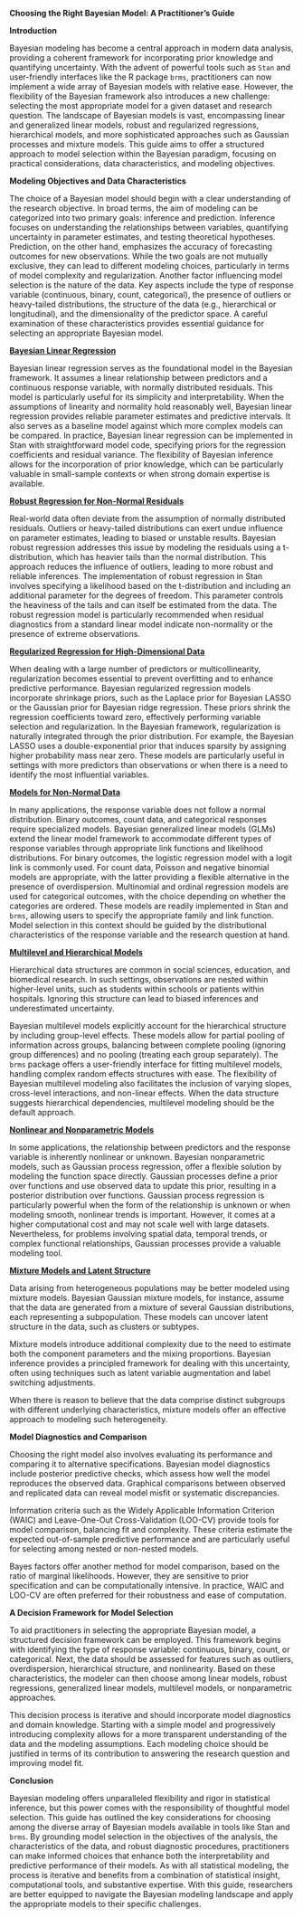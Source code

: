 **Choosing the Right Bayesian Model: A Practitioner’s Guide**

**Introduction**

Bayesian modeling has become a central approach in modern data analysis, providing a coherent framework for incorporating prior knowledge and quantifying uncertainty. With the advent of powerful tools such as `Stan` and user-friendly interfaces like the R package `brms`, practitioners can now implement a wide array of Bayesian models with relative ease. However, the flexibility of the Bayesian framework also introduces a new challenge: selecting the most appropriate model for a given dataset and research question. The landscape of Bayesian models is vast, encompassing linear and generalized linear models, robust and regularized regressions, hierarchical models, and more sophisticated approaches such as Gaussian processes and mixture models. This guide aims to offer a structured approach to model selection within the Bayesian paradigm, focusing on practical considerations, data characteristics, and modeling objectives.

**Modeling Objectives and Data Characteristics**

The choice of a Bayesian model should begin with a clear understanding of the research objective. In broad terms, the aim of modeling can be categorized into two primary goals: inference and prediction. Inference focuses on understanding the relationships between variables, quantifying uncertainty in parameter estimates, and testing theoretical hypotheses. Prediction, on the other hand, emphasizes the accuracy of forecasting outcomes for new observations. While the two goals are not mutually exclusive, they can lead to different modeling choices, particularly in terms of model complexity and regularization. Another factor influencing model selection is the nature of the data. Key aspects include the type of response variable (continuous, binary, count, categorical), the presence of outliers or heavy-tailed distributions, the structure of the data (e.g., hierarchical or longitudinal), and the dimensionality of the predictor space. A careful examination of these characteristics provides essential guidance for selecting an appropriate Bayesian model.

**[Bayesian Linear Regression](https://kamran-afzali.github.io/posts/2022-04-25/STAN.html)**

Bayesian linear regression serves as the foundational model in the Bayesian framework. It assumes a linear relationship between predictors and a continuous response variable, with normally distributed residuals. This model is particularly useful for its simplicity and interpretability. When the assumptions of linearity and normality hold reasonably well, Bayesian linear regression provides reliable parameter estimates and predictive intervals. It also serves as a baseline model against which more complex models can be compared. In practice, Bayesian linear regression can be implemented in Stan with straightforward model code, specifying priors for the regression coefficients and residual variance. The flexibility of Bayesian inference allows for the incorporation of prior knowledge, which can be particularly valuable in small-sample contexts or when strong domain expertise is available.

**[Robust Regression for Non-Normal Residuals](https://kamran-afzali.github.io/posts/2022-06-27/stan_2.html)**

Real-world data often deviate from the assumption of normally distributed residuals. Outliers or heavy-tailed distributions can exert undue influence on parameter estimates, leading to biased or unstable results. Bayesian robust regression addresses this issue by modeling the residuals using a t-distribution, which has heavier tails than the normal distribution. This approach reduces the influence of outliers, leading to more robust and reliable inferences. The implementation of robust regression in Stan involves specifying a likelihood based on the t-distribution and including an additional parameter for the degrees of freedom. This parameter controls the heaviness of the tails and can itself be estimated from the data. The robust regression model is particularly recommended when residual diagnostics from a standard linear model indicate non-normality or the presence of extreme observations.

**[Regularized Regression for High-Dimensional Data](https://kamran-afzali.github.io/posts/2022-12-28/stan-regul.html)**

When dealing with a large number of predictors or multicollinearity, regularization becomes essential to prevent overfitting and to enhance predictive performance. Bayesian regularized regression models incorporate shrinkage priors, such as the Laplace prior for Bayesian LASSO or the Gaussian prior for Bayesian ridge regression. These priors shrink the regression coefficients toward zero, effectively performing variable selection and regularization. In the Bayesian framework, regularization is naturally integrated through the prior distribution. For example, the Bayesian LASSO uses a double-exponential prior that induces sparsity by assigning higher probability mass near zero. These models are particularly useful in settings with more predictors than observations or when there is a need to identify the most influential variables.

**[Models for Non-Normal Data](https://kamran-afzali.github.io/posts/2024-05-25/stan_multinomial.html)**

In many applications, the response variable does not follow a normal distribution. Binary outcomes, count data, and categorical responses require specialized models. Bayesian generalized linear models (GLMs) extend the linear model framework to accommodate different types of response variables through appropriate link functions and likelihood distributions. For binary outcomes, the logistic regression model with a logit link is commonly used. For count data, Poisson and negative binomial models are appropriate, with the latter providing a flexible alternative in the presence of overdispersion. Multinomial and ordinal regression models are used for categorical outcomes, with the choice depending on whether the categories are ordered. These models are readily implemented in Stan and `brms`, allowing users to specify the appropriate family and link function. Model selection in this context should be guided by the distributional characteristics of the response variable and the research question at hand.

**[Multilevel and Hierarchical Models](https://kamran-afzali.github.io/posts/2023-01-28/brms.html)**

Hierarchical data structures are common in social sciences, education, and biomedical research. In such settings, observations are nested within higher-level units, such as students within schools or patients within hospitals. Ignoring this structure can lead to biased inferences and underestimated uncertainty.

Bayesian multilevel models explicitly account for the hierarchical structure by including group-level effects. These models allow for partial pooling of information across groups, balancing between complete pooling (ignoring group differences) and no pooling (treating each group separately). The `brms` package offers a user-friendly interface for fitting multilevel models, handling complex random effects structures with ease. The flexibility of Bayesian multilevel modeling also facilitates the inclusion of varying slopes, cross-level interactions, and non-linear effects. When the data structure suggests hierarchical dependencies, multilevel modeling should be the default approach.

**[Nonlinear and Nonparametric Models](https://kamran-afzali.github.io/posts/2023-10-28/GPR.html)**

In some applications, the relationship between predictors and the response variable is inherently nonlinear or unknown. Bayesian nonparametric models, such as Gaussian process regression, offer a flexible solution by modeling the function space directly. Gaussian processes define a prior over functions and use observed data to update this prior, resulting in a posterior distribution over functions. Gaussian process regression is particularly powerful when the form of the relationship is unknown or when modeling smooth, nonlinear trends is important. However, it comes at a higher computational cost and may not scale well with large datasets. Nevertheless, for problems involving spatial data, temporal trends, or complex functional relationships, Gaussian processes provide a valuable modeling tool.

**[Mixture Models and Latent Structure](https://kamran-afzali.github.io/posts/2024-01-28/Bayes_GMM.html)**

Data arising from heterogeneous populations may be better modeled using mixture models. Bayesian Gaussian mixture models, for instance, assume that the data are generated from a mixture of several Gaussian distributions, each representing a subpopulation. These models can uncover latent structure in the data, such as clusters or subtypes.

Mixture models introduce additional complexity due to the need to estimate both the component parameters and the mixing proportions. Bayesian inference provides a principled framework for dealing with this uncertainty, often using techniques such as latent variable augmentation and label switching adjustments.

When there is reason to believe that the data comprise distinct subgroups with different underlying characteristics, mixture models offer an effective approach to modeling such heterogeneity.

**Model Diagnostics and Comparison**

Choosing the right model also involves evaluating its performance and comparing it to alternative specifications. Bayesian model diagnostics include posterior predictive checks, which assess how well the model reproduces the observed data. Graphical comparisons between observed and replicated data can reveal model misfit or systematic discrepancies.

Information criteria such as the Widely Applicable Information Criterion (WAIC) and Leave-One-Out Cross-Validation (LOO-CV) provide tools for model comparison, balancing fit and complexity. These criteria estimate the expected out-of-sample predictive performance and are particularly useful for selecting among nested or non-nested models.

Bayes factors offer another method for model comparison, based on the ratio of marginal likelihoods. However, they are sensitive to prior specification and can be computationally intensive. In practice, WAIC and LOO-CV are often preferred for their robustness and ease of computation.

**A Decision Framework for Model Selection**

To aid practitioners in selecting the appropriate Bayesian model, a structured decision framework can be employed. This framework begins with identifying the type of response variable: continuous, binary, count, or categorical. Next, the data should be assessed for features such as outliers, overdispersion, hierarchical structure, and nonlinearity. Based on these characteristics, the modeler can then choose among linear models, robust regressions, generalized linear models, multilevel models, or nonparametric approaches.

This decision process is iterative and should incorporate model diagnostics and domain knowledge. Starting with a simple model and progressively introducing complexity allows for a more transparent understanding of the data and the modeling assumptions. Each modeling choice should be justified in terms of its contribution to answering the research question and improving model fit.

**Conclusion**

Bayesian modeling offers unparalleled flexibility and rigor in statistical inference, but this power comes with the responsibility of thoughtful model selection. This guide has outlined the key considerations for choosing among the diverse array of Bayesian models available in tools like Stan and `brms`. By grounding model selection in the objectives of the analysis, the characteristics of the data, and robust diagnostic procedures, practitioners can make informed choices that enhance both the interpretability and predictive performance of their models. As with all statistical modeling, the process is iterative and benefits from a combination of statistical insight, computational tools, and substantive expertise. With this guide, researchers are better equipped to navigate the Bayesian modeling landscape and apply the appropriate models to their specific challenges.
